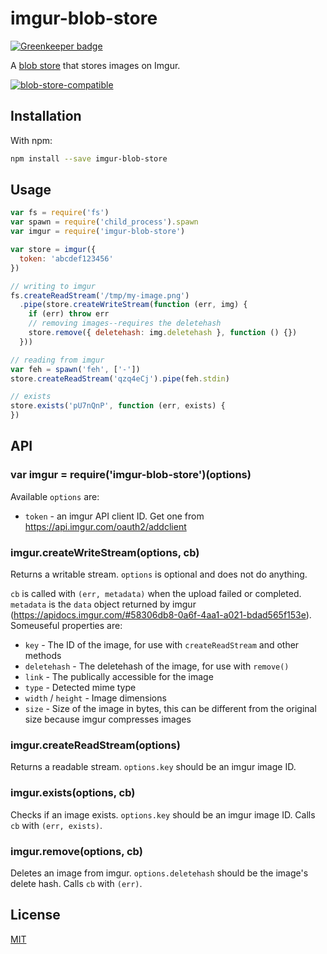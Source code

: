 # imgur-blob-store

[![Greenkeeper badge](https://badges.greenkeeper.io/goto-bus-stop/imgur-blob-store.svg?token=aa1cfd09a0130fb7344a135dd3e3666a8017305eb81d272734d7ee5d8a548526&ts=1497097575297)](https://greenkeeper.io/)

A [blob store](https://github.com/maxogden/abstract-blob-store) that stores images on Imgur.

[![blob-store-compatible](https://raw.githubusercontent.com/maxogden/abstract-blob-store/master/badge.png)](https://github.com/maxogden/abstract-blob-store)

## Installation

With npm:

```bash
npm install --save imgur-blob-store
```

## Usage

```js
var fs = require('fs')
var spawn = require('child_process').spawn
var imgur = require('imgur-blob-store')

var store = imgur({
  token: 'abcdef123456'
})

// writing to imgur
fs.createReadStream('/tmp/my-image.png')
  .pipe(store.createWriteStream(function (err, img) {
    if (err) throw err
    // removing images--requires the deletehash
    store.remove({ deletehash: img.deletehash }, function () {})
  }))

// reading from imgur
var feh = spawn('feh', ['-'])
store.createReadStream('qzq4eCj').pipe(feh.stdin)

// exists
store.exists('pU7nQnP', function (err, exists) {
})
```

## API

### var imgur = require('imgur-blob-store')(options)

Available `options` are:

 * `token` - an imgur API client ID. Get one from https://api.imgur.com/oauth2/addclient

### imgur.createWriteStream(options, cb)

Returns a writable stream.
`options` is optional and does not do anything.

`cb` is called with `(err, metadata)` when the upload failed or completed.
`metadata` is the `data` object returned by imgur (https://apidocs.imgur.com/#58306db8-0a6f-4aa1-a021-bdad565f153e).
Someuseful properties are:

 * `key` - The ID of the image, for use with `createReadStream` and other methods
 * `deletehash` - The deletehash of the image, for use with `remove()`
 * `link` - The publically accessible for the image
 * `type` - Detected mime type
 * `width` / `height` - Image dimensions
 * `size` - Size of the image in bytes, this can be different from the original size because imgur compresses images

### imgur.createReadStream(options)

Returns a readable stream. `options.key` should be an imgur image ID.

### imgur.exists(options, cb)

Checks if an image exists.
`options.key` should be an imgur image ID.
Calls `cb` with `(err, exists)`.

### imgur.remove(options, cb)

Deletes an image from imgur.
`options.deletehash` should be the image's delete hash.
Calls `cb` with `(err)`.

## License

[MIT](./LICENSE)
